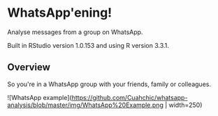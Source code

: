 # WhatsApp'ening!
Analyse messages from a group on WhatsApp.

Built in RStudio version 1.0.153 and using R version 3.3.1.

## Overview
So you're in a WhatsApp group with your friends, family or colleagues. 

![WhatsApp example](https://github.com/Cuahchic/whatsapp-analysis/blob/master/img/WhatsApp%20Example.png | width=250)

